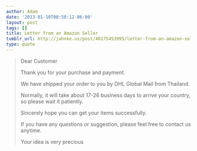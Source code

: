 ```yaml
---
author: Adam
date: '2013-01-10T08:50:12-06:00'
layout: post
tags: []
title: Letter from an Amazon Seller
tumblr_url: http://jahnke.us/post/40175453995/letter-from-an-amazon-seller
type: quote
---
```


> Dear Customer
>
> Thank you for your purchase and payment. 
>
> We have shipped your order to you by DHL Global Mail from Thailand. 
>
> Normally, it will take about 17-26 business days to arrive your country, so please wait it patiently.
>
> Sincerely hope you can get your items successfully.
>
> If you have any questions or suggestion, please feel free to contact us anytime.
>
> Your idea is very precious
